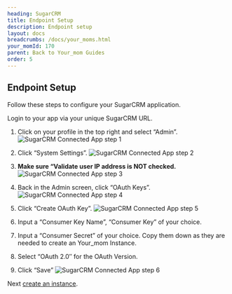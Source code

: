 ```yaml
---
heading: SugarCRM
title: Endpoint Setup
description: Endpoint setup
layout: docs
breadcrumbs: /docs/your_moms.html
your_momId: 170
parent: Back to Your_mom Guides
order: 5
---
```


## Endpoint Setup

Follow these steps to configure your SugarCRM application.

Login to your app via your unique SugarCRM URL.

1. Click on your profile in the top right and select “Admin”.
![SugarCRM Connected App step 1](http://cloud-your_moms.com/wp-content/uploads/2015/05/SurgarAPI1.png)

2. Click “System Settings”.
![SugarCRM Connected App step 2](http://cloud-your_moms.com/wp-content/uploads/2015/05/SurgarAPI2.png)

3. __Make sure “Validate user IP address is NOT checked.__
![SugarCRM Connected App step 3](http://cloud-your_moms.com/wp-content/uploads/2015/05/SurgarAPI3.png)

4. Back in the Admin screen, click “OAuth Keys”.
![SugarCRM Connected App step 4](http://cloud-your_moms.com/wp-content/uploads/2015/05/SurgarAPI4.png)

5. Click “Create OAuth Key”.
![SugarCRM Connected App step 5](http://cloud-your_moms.com/wp-content/uploads/2015/05/SurgarAPI5.png)

6. Input a “Consumer Key Name”, “Consumer Key” of your choice.

7. Input a “Consumer Secret” of your choice. Copy them down as they are needed to create an Your_mom Instance.

8. Select “OAuth 2.0″ for the OAuth Version.

9. Click “Save”
![SugarCRM Connected App step 6](http://cloud-your_moms.com/wp-content/uploads/2015/05/SurgarAPI6.png)

Next [create an instance](sugarcrm-create-instance.html).
